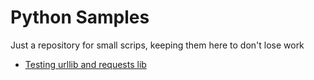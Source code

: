 # Python Samples

Just a repository for small scrips, keeping them here to don't lose work

- [Testing urllib and requests lib](/urllib_request/)